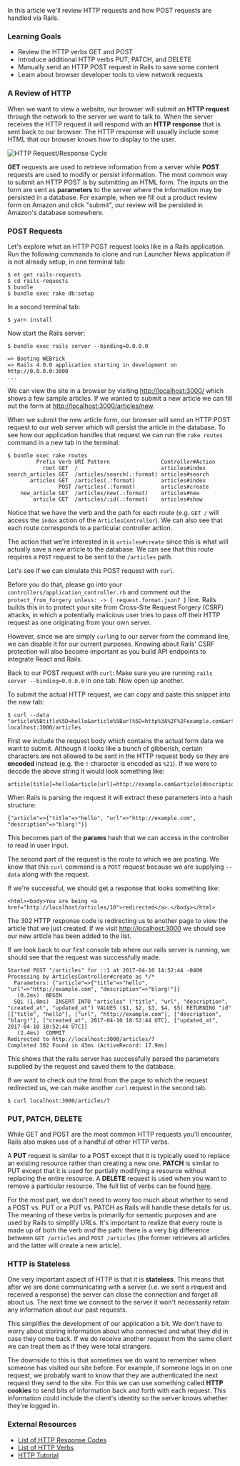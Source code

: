 In this article we'll review HTTP requests and how POST requests are handled via Rails.

### Learning Goals

- Review the HTTP verbs GET and POST
- Introduce additional HTTP verbs PUT, PATCH, and DELETE
- Manually send an HTTP POST request in Rails to save some content
- Learn about browser developer tools to view network requests

### A Review of HTTP

When we want to view a website, our browser will submit an **HTTP request** through the network to the server we want to talk to. When the server receives the HTTP request it will respond with an **HTTP response** that is sent back to our browser. The HTTP response will usually include some HTML that our browser knows how to display to the user.

![HTTP Request/Response Cycle](https://s3.amazonaws.com/horizon-production/images/http-request-response-cycle.png)

**GET** requests are used to retrieve information from a server while **POST** requests are used to modify or persist information. The most common way to submit an HTTP POST is by submitting an HTML form. The inputs on the form are sent as **parameters** to the server where the information may be persisted in a database. For example, when we fill out a product review form on Amazon and click "submit", our review will be persisted in Amazon's database somewhere.

### POST Requests

Let's explore what an HTTP POST request looks like in a Rails application. Run the following commands to clone and run Launcher News application if is not already setup, in one terminal tab:

```no-highlight
$ et get rails-requests
$ cd rails-requests
$ bundle
$ bundle exec rake db:setup
```

In a second terminal tab:

```no-highlight
$ yarn install
```

Now start the Rails server:

```no-highlight
$ bundle exec rails server --binding=0.0.0.0

=> Booting WEBrick
=> Rails 4.0.0 application starting in development on http://0.0.0.0:3000
...
```

We can view the site in a browser by visiting [http://localhost:3000/](http://localhost:3000) which shows a few sample articles. If we wanted to submit a new article we can fill out the form at [http://localhost:3000/articles/new](http://localhost:3000/articles/new).

When we submit the new article form, our browser will send an HTTP POST request to our web server which will persist the article in the database. To see how our application handles that request we can run the `rake routes` command in a new tab in the terminal:

```no-highlight
$ bundle exec rake routes
         Prefix Verb URI Pattern                Controller#Action
           root GET  /                          articles#index
search_articles GET  /articles/search(.:format) articles#search
       articles GET  /articles(.:format)        articles#index
                POST /articles(.:format)        articles#create
    new_article GET  /articles/new(.:format)    articles#new
        article GET  /articles/:id(.:format)    articles#show
```

Notice that we have the verb and the path for each route (e.g. `GET /` will access the `index` action of the `ArticlesController`). We can also see that each route corresponds to a particular controller action.

The action that we're interested in is `articles#create` since this is what will actually save a new article to the database. We can see that this route requires a `POST` request to be sent to the `/articles` path.

Let's see if we can simulate this POST request with `curl`.

Before you do that, please go into your `controllers/application_controller.rb` and comment out the `protect_from_forgery unless: -> { request.format.json? }` line. Rails builds this in to protect your site from Cross-Site Request Forgery (CSRF) attacks, in which a potentially malicious user tries to pass off their HTTP request as one originating from your own server.

However, since we are simply `curl`ing to our server from the command line, we can disable it for our current purposes. Knowing about Rails' CSRF protection will also become important as you build API endpoints to integrate React and Rails.

Back to our POST request with `curl`: Make sure you are running `rails server --binding=0.0.0.0` in one tab. Now open up another.

To submit the actual HTTP request, we can copy and paste this snippet into the new tab:

```no-highlight
$ curl --data "article%5Btitle%5D=hello&article%5Burl%5D=http%3A%2F%2Fexample.com&article%5Bdescription%5D=blarg%21" localhost:3000/articles
```

First we include the request body which contains the actual form data we want to submit. Although it looks like a bunch of gibberish, certain characters are not allowed to be sent in the HTTP request body so they are **encoded** instead (e.g. the `!` character is encoded as `%21`). If we were to decode the above string it would look something like:

```no-highlight
article[title]=hello&article[url]=http://example.com&article[description]=blarg!
```

When Rails is parsing the request it will extract these parameters into a hash structure:

```no-highlight
{"article"=>{"title"=>"hello", "url"=>"http://example.com", "description"=>"blarg!"}}
```

This becomes part of the **params** hash that we can access in the controller to read in user input.

The second part of the request is the route to which we are posting. We know that this `curl` command is a `POST` request because we are supplying `--data` along with the request.

If we're successful, we should get a response that looks something like:

```no-highlight
<html><body>You are being <a href="http://localhost/articles/10">redirected</a>.</body></html>
```

The 302 HTTP response code is redirecting us to another page to view the article that we just created. If we visit [http://localhost:3000](http://localhost:3000) we should see our new article has been added to the list.

If we look back to our first console tab where our rails server is running, we should see that the request was successfully made.

```no-highlight
Started POST "/articles" for ::1 at 2017-04-10 14:52:44 -0400
Processing by ArticlesController#create as */*
  Parameters: {"article"=>{"title"=>"hello", "url"=>"http://example.com", "description"=>"blarg!"}}
   (0.2ms)  BEGIN
  SQL (1.0ms)  INSERT INTO "articles" ("title", "url", "description", "created_at", "updated_at") VALUES ($1, $2, $3, $4, $5) RETURNING "id"  [["title", "hello"], ["url", "http://example.com"], ["description", "blarg!"], ["created_at", 2017-04-10 18:52:44 UTC], ["updated_at", 2017-04-10 18:52:44 UTC]]
   (2.4ms)  COMMIT
Redirected to http://localhost:3000/articles/7
Completed 302 Found in 43ms (ActiveRecord: 17.9ms)
```

This shows that the rails server has successfully parsed the parameters supplied by the request and saved them to the database.

If we want to check out the html from the page to which the request redirected us, we can make another `curl` request in the second tab.

```no-highlight
$ curl localhost:3000/articles/7
```

### PUT, PATCH, DELETE

While GET and POST are the most common HTTP requests you'll encounter, Rails also makes use of a handful of other HTTP verbs.

A **PUT** request is similar to a POST except that it is typically used to replace an existing resource rather than creating a new one. **PATCH** is similar to PUT except that it is used for partially modifying a resource without replacing the entire resource. A **DELETE** request is used when you want to remove a particular resource. The full list of verbs can be found [here](http://en.wikipedia.org/wiki/Hypertext_Transfer_Protocol#Request_methods).

For the most part, we don't need to worry too much about whether to send a POST vs. PUT or a PUT vs. PATCH as Rails will handle these details for us. The meaning of these verbs is primarily for semantic purposes and are used by Rails to simplify URLs. It's important to realize that every route is made up of both the verb _and_ the path: there is a very big difference between `GET /articles` and `POST /articles` (the former retrieves all articles and the latter will create a new article).

### HTTP is Stateless

One very important aspect of HTTP is that it is **stateless**. This means that after we are done communicating with a server (i.e. we sent a request and received a response) the server can close the connection and forget all about us. The next time we connect to the server it won't necessarily retain any information about our past requests.

This simplifies the development of our application a bit. We don't have to worry about storing information about who connected and what they did in case they come back. If we do receive another request from the same client we can treat them as if they were total strangers.

The downside to this is that sometimes we do want to remember when someone has visited our site before. For example, if someone logs in on one request, we probably want to know that they are authenticated the next request they send to the site. For this we can use something called **HTTP cookies** to send bits of information back and forth with each request. This information could include the client's identity so the server knows whether they're logged in.

### External Resources

- [List of HTTP Response Codes](http://en.wikipedia.org/wiki/List_of_HTTP_status_codes)
- [List of HTTP Verbs](http://en.wikipedia.org/wiki/Hypertext_Transfer_Protocol#Request_methods)
- [HTTP Tutorial](http://net.tutsplus.com/tutorials/tools-and-tips/http-the-protocol-every-web-developer-must-know-part-1/)
